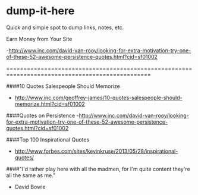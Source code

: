 dump-it-here
============

Quick and simple spot to dump links, notes, etc. 

Earn Money from Your Site

-http://www.inc.com/david-van-rooy/looking-for-extra-motivation-try-one-of-these-52-awesome-persistence-quotes.html?cid=sf01002


================================================================================================

####10 Quotes Salespeople Should Memorize
- http://www.inc.com/geoffrey-james/10-quotes-salespeople-should-memorize.html?cid=sf01002


####Quotes on Persistence
-http://www.inc.com/david-van-rooy/looking-for-extra-motivation-try-one-of-these-52-awesome-persistence-quotes.html?cid=sf01002


####Top 100 Inspirational Quotes
- http://www.forbes.com/sites/kevinkruse/2013/05/28/inspirational-quotes/


####"I'd rather play here with all the madmen, for I'm quite content they're all the same as me."
- David Bowie
